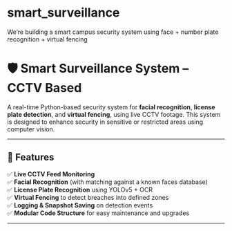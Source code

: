 # smart_surveillance
We’re building a smart campus security system using face + number plate recognition + virtual fencing
# 🛡️ Smart Surveillance System – CCTV Based

A real-time Python-based security system for **facial recognition**, **license plate detection**, and **virtual fencing**, using live CCTV footage. This system is designed to enhance security in sensitive or restricted areas using computer vision.

---

## 📸 Features

✅ **Live CCTV Feed Monitoring**  
✅ **Facial Recognition** (with matching against a known faces database)  
✅ **License Plate Recognition** using YOLOv5 + OCR  
✅ **Virtual Fencing** to detect breaches into defined zones  
✅ **Logging & Snapshot Saving** on detection events  
✅ **Modular Code Structure** for easy maintenance and upgrades  

---


